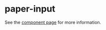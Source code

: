 paper-input
===================

See the [component page](https://www.polymer-project.org/0.5/docs/elements/paper-input.html) for more information.
